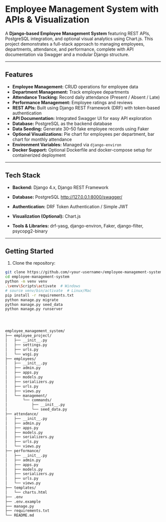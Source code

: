# Employee Management System with APIs & Visualization

A **Django-based Employee Management System** featuring REST APIs, PostgreSQL integration, and optional visual analytics using Chart.js. This project demonstrates a full-stack approach to managing employees, departments, attendance, and performance, complete with API documentation via Swagger and a modular Django structure.

---

## Features

- **Employee Management:** CRUD operations for employee data  
- **Department Management:** Track employee departments  
- **Attendance Tracking:** Record daily attendance (Present / Absent / Late)  
- **Performance Management:** Employee ratings and reviews  
- **REST APIs:** Built using Django REST Framework (DRF) with token-based authentication  
- **API Documentation:** Integrated Swagger UI for easy API exploration  
- **Database:** PostgreSQL as the backend database  
- **Data Seeding:** Generate 30–50 fake employee records using Faker  
- **Optional Visualizations:** Pie chart for employees per department, bar chart for monthly attendance  
- **Environment Variables:** Managed via `django-environ`  
- **Docker Support:** Optional Dockerfile and docker-compose setup for containerized deployment  

---

## Tech Stack

- **Backend:** Django 4.x, Django REST Framework  
- **Database:** PostgreSQL  http://127.0.0.1:8000/swagger/

- **Authentication:** DRF Token Authentication / Simple JWT  
- **Visualization (Optional):** Chart.js  
- **Tools & Libraries:** drf-yasg, django-environ, Faker, django-filter, psycopg2-binary  

---

## Getting Started

1. Clone the repository:  
```bash
git clone https://github.com/<your-username>/employee-management-system.git
cd employee-management-system
python -m venv venv
.\venv\Scripts\activate  # Windows
# source venv/bin/activate  # Linux/Mac
pip install -r requirements.txt
python manage.py migrate
python manage.py seed_data
python manage.py runserver




employee_management_system/
├── employee_project/
│   ├── __init__.py
│   ├── settings.py
│   ├── urls.py
│   └── wsgi.py
├── employees/
│   ├── __init__.py
│   ├── admin.py
│   ├── apps.py
│   ├── models.py
│   ├── serializers.py
│   ├── urls.py
│   ├── views.py
│   └── management/
│       └── commands/
│           ├── __init__.py
│           └── seed_data.py
├── attendance/
│   ├── __init__.py
│   ├── admin.py
│   ├── apps.py
│   ├── models.py
│   ├── serializers.py
│   ├── urls.py
│   └── views.py
├── performance/
│   ├── __init__.py
│   ├── admin.py
│   ├── apps.py
│   ├── models.py
│   ├── serializers.py
│   ├── urls.py
│   └── views.py
├── templates/
│   └── charts.html
├── .env
├── .env.example
├── manage.py
├── requirements.txt
└── README.md


